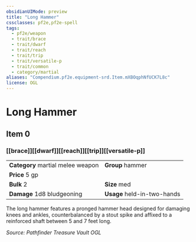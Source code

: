 ```yaml
---
obsidianUIMode: preview
title: "Long Hammer"
cssclasses: pf2e,pf2e-spell
tags:
  - pf2e/weapon
  - trait/brace
  - trait/dwarf
  - trait/reach
  - trait/trip
  - trait/versatile-p
  - trait/common
  - category/martial
aliases: "Compendium.pf2e.equipment-srd.Item.mXBOqphNfUCK7L8c"
license: OGL
---
```

# Long Hammer
## Item 0
### [[brace]][[dwarf]][[reach]][[trip]][[versatile-p]]

|  |  |
| -- | -- |
| **Category** martial melee weapon | **Group** hammer |
| **Price** 5 gp |  |
| **Bulk** 2 | **Size** med |
| **Damage** 1d8 bludgeoning  | **Usage** held-in-two-hands |



The long hammer features a pronged hammer head designed for damaging knees and ankles, counterbalanced by a stout spike and affixed to a reinforced shaft between 5 and 7 feet long.

*Source: Pathfinder Treasure Vault*
*OGL*